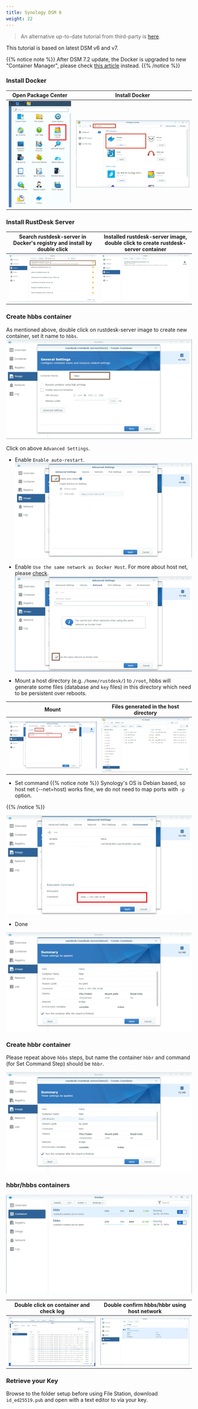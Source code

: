 ```yaml
---
title: Synology DSM 6
weight: 22
---
```


> An alternative up-to-date tutorial from third-party is [here](https://mariushosting.com/how-to-install-rustdesk-on-your-synology-nas/).

This tutorial is based on latest DSM v6 and v7.

{{% notice note %}}
After DSM 7.2 update, the Docker is upgraded to new "Container Manager", please check [this article](/docs/en/self-host/rustdesk-server-oss/synology/dsm-7) instead.
{{% /notice %}}

### Install Docker

| Open Package Center | Install Docker |
| --- | --- |
| ![](images/package-manager.png) | ![](images/docker.png) |

### Install RustDesk Server

| Search rustdesk-server in Docker's registry and install by double click | Installed rustdesk-server image, double click to create rustdesk-server container |
| --- | --- |
| ![](images/pull-rustdesk-server.png) | ![](images/rustdesk-server-installed.png) |

### Create hbbs container

As mentioned above, double click on rustdesk-server image to create new container, set it name to `hbbs`.
![](images/hbbs.png)

Click on above `Advanced Settings`.

- Enable `Enable auto-restart`.
![](images/auto-restart.png)

- Enable `Use the same network as Docker Host`. For more about host net, please [check](https://rustdesk.com/docs/en/self-host/rustdesk-server-oss/docker/#net-host).
![](images/host-net.png)

- Mount a host directory (e.g. `/home/rustdesk/`) to `/root`, hbbs will generate some files (database and `key` files) in this directory which need to be persistent over reboots.

| Mount | Files generated in the host directory |
| --- | --- |
| ![](images/mount.png) | ![](images/mounted-dir.png) |

- Set command
{{% notice note %}}
Synology's OS is Debian based, so host net (--net=host) works fine, we do not need to map ports with `-p` option.

{{% /notice %}}

![](images/hbbs-cmd.png?v2)

- Done

![](images/hbbs-config.png)

### Create hbbr container

Please repeat above `hbbs` steps, but name the container `hbbr` and command (for Set Command Step) should be `hbbr`.

![](images/hbbr-config.png)

### hbbr/hbbs containers

![](images/containers.png)

| Double click on container and check log | Double confirm hbbs/hbbr using host network |
| --- | --- |
| ![](images/log.png) | ![](images/network-types.png) |

### Retrieve your Key

Browse to the folder setup before using File Station, download `id_ed25519.pub` and open with a text editor to via your key.
